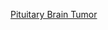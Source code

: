 [Pituitary Brain Tumor](https://htmlpreview.github.io/?https://github.com/hugohiraoka/Pituitary_Brain_Tumor_Classification/blob/main/html/Pituitary_Brain_Tumor_Classification.html)
